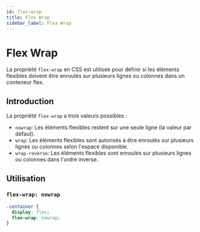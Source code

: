 ```yaml
---
id: flex-wrap
title: Flex Wrap
sidebar_label: Flex Wrap
---
```


# Flex Wrap

La propriété `flex-wrap` en CSS est utilisée pour définir si les éléments flexibles doivent être enroulés sur plusieurs lignes ou colonnes dans un conteneur flex.

## Introduction

La propriété `flex-wrap` a trois valeurs possibles :

- `nowrap`: Les éléments flexibles restent sur une seule ligne (la valeur par défaut).
- `wrap`: Les éléments flexibles sont autorisés à être enroulés sur plusieurs lignes ou colonnes selon l'espace disponible.
- `wrap-reverse`: Les éléments flexibles sont enroulés sur plusieurs lignes ou colonnes dans l'ordre inverse.

## Utilisation

### `flex-wrap: nowrap`

```css
.container {
  display: flex;
  flex-wrap: nowrap;
}